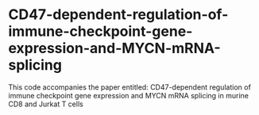 # CD47-dependent-regulation-of-immune-checkpoint-gene-expression-and-MYCN-mRNA-splicing
This code accompanies the paper entitled: CD47-dependent regulation of immune checkpoint gene expression and MYCN mRNA splicing in murine CD8 and Jurkat T cells
